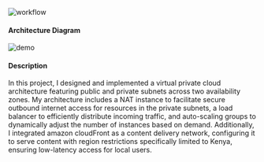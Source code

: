 ![workflow](https://github.com/zablon-oigo/cfs-aws-security-challenge-with-terrafrom/actions/workflows/main.yml/badge.svg)

#### Architecture Diagram

![demo](https://github.com/user-attachments/assets/9145650c-0698-4a7e-b336-f83662154d3f)


#### Description
In this project, I designed and implemented a virtual private cloud architecture featuring public and private subnets across two availability zones. My architecture includes a NAT instance to facilitate secure outbound internet access for resources in the private subnets, a load balancer to efficiently distribute incoming traffic, and auto-scaling groups to dynamically adjust the number of instances based on demand. Additionally, I integrated amazon cloudFront as a content delivery network, configuring it to serve content with region restrictions specifically limited to Kenya, ensuring low-latency access for local users.

